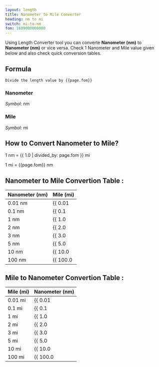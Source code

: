 ```yaml
---
layout: length
title: Nanometer to Mile Converter
heading: nm to mi
switch: mi-to-nm
fom: 1609000000000
---
```


Using Length Converter tool you can converte **Nanometer (nm)** to **Nanometer (nm)** or vice versa. Check 1 Nanometer and Mile value given below and also check quick conversion tables.

## Formula
`Divide the length value by {{page.fom}}`

### Nanometer
*Symbol*: nm

### Mile
*Symbol*: mi

## How to Convert Nanometer to Mile?
1 nm = {{ 1.0 | divided_by: page.fom }} mi

1 mi = {{page.fom}} nm

## Nanometer to Mile Convertion Table :

| Nanometer (nm) | Mile (mi) |
| ---- | ---- |
| 0.01 nm | {{ 0.01 | divided_by: page.fom | round: 12 }} mi |
| 0.1 nm | {{ 0.1 | divided_by: page.fom | round: 12 }} mi |
| 1 nm | {{ 1.0 | divided_by: page.fom | round: 12 }} mi |
| 2 nm | {{ 2.0 | divided_by: page.fom | round: 12 }} mi |
| 3 nm | {{ 3.0 | divided_by: page.fom | round: 12 }} mi |
| 5 nm | {{ 5.0 | divided_by: page.fom | round: 12 }} mi |
| 10 nm | {{ 10.0 | divided_by: page.fom | round: 12 }} mi |
| 100 nm | {{ 100.0 | divided_by: page.fom | round: 12 }} mi |

## Mile to Nanometer Convertion Table :

| Mile (mi) | Nanometer (nm) |
| ---- | ---- |
| 0.01 mi | {{ 0.01 | times: page.fom | round: 12 }} nm |
| 0.1 mi | {{ 0.1 | times: page.fom | round: 12 }} nm |
| 1 mi | {{ 1.0 | times: page.fom | round: 12 }} nm |
| 2 mi | {{ 2.0 | times: page.fom | round: 12 }} nm |
| 3 mi | {{ 3.0 | times: page.fom | round: 12 }} nm |
| 5 mi | {{ 5.0 | times: page.fom | round: 12 }} nm |
| 10 mi | {{ 10.0 | times: page.fom | round: 12 }} nm |
| 100 mi | {{ 100.0 | times: page.fom | round: 12 }} nm |

<script>
selectInput[0].selected = true
selectOutput[9].selected = true
</script>
